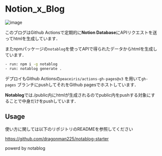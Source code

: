# Notion_x_Blog


![image](https://user-images.githubusercontent.com/79553411/207518036-223023e1-133a-421f-a86c-27ba7e225fcb.png)


このブログはGithub Actionsで定期的に**Notion Database**にAPIリクエストを送ってhtmlを生成しています．

またnpmパッケージの`notablog`を使ってAPIで得られたデータからhtmlを生成しています．

```bash
- run: npm i -g notablog
- run: notablog generate .
```

デプロイもGithub Actionsの`peaceiris/actions-gh-pages@v3` を用いて`gh-pages` ブランチにpushしてそれをGithub pagesでホストしています．

**Notablog**では./public内にhtmlが生成されるのでpublic内をpushする対象にすることで中身だけをpushしています．

## Usage 

使い方に関しては以下のリポジトリのREADMEを参照してください

https://github.com/dragonman225/notablog-starter

powerd by notablog

